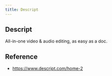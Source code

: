 ```yaml
---
title: Descript
---
```


## Descript
All-in-one video & audio editing, as easy as a doc.

## Reference
- https://www.descript.com/home-2
